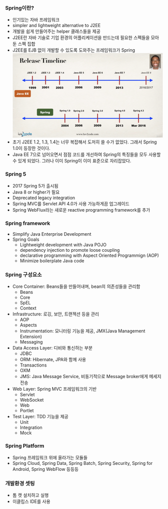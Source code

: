 ### Spring이란?
- 인기있는 자바 프레임워크
- simpler and lightweight alternative to J2EE
- 개발을 쉽게 만들어주는 helper 클래스들을 제공
- J2EE란 자바 기술로 기업 환경의 어플리케이션을 만드는데 필요한 스펙들을 모아둔 스펙 집합
- J2EE를 EJB 없이 개발할 수 있도록 도와주는 프레임워크가 Spring
![spring_timeline](../../../images/spring_timeline.png)
- 초기 J2EE 1.2, 1.3, 1.4는 너무 복잡해서 도저히 쓸 수가 없었다. 그래서 Spring 1.0이 등장한 것이다.
- Java EE 7으로 넘어오면서 점점 코드를 개선하여 Spring의 특징들을 모두 사용할 수 있게 되었다. 그러나 이미 Spring이 이미 표준으로 자리잡았다.

### Spring 5
- 2017 Spring 5가 출시됨
- Java 8 or higher가 필요
- Deprecated legacy integration
- Spring MVC를 Servlet API 4.0가 사용 가능하게끔 업그레이드
- Spring WebFlux라는 새로운 reactive programming framework를 추가

### Spring framework
- Simplify Java Enterprise Development
- Spring Goals
  - Lightweight development with Java POJO
  - dependency injection to promote loose coupling
  - declarative programming with Aspect Oriented Programmign (AOP)
  - Minimize boilerplate Java code

### Spring 구성요소
- Core Container: Beans들을 만들어내며, bean의 의존성들을 관리함
  - Beans
  - Core
  - SpEL
  - Context
- Infrastructure: 로깅, 보안, 트랜젝션 등을 관리
  - AOP
  - Aspects
  - Instrumentation: 모니터링 기능을 제공, JMX(Java Management Extension)
  - Messaging
- Data Access Layer: 디비와 통신하는 부분
  - JDBC
  - ORM: Hibernate, JPA와 함께 사용
  - Transactions
  - OXM
  - JMS: Java Message Service, 비동기적으로 Message broker에게 메세지 전송
- Web Layer: Spring MVC 프레임워크의 기반
  - Servlet
  - WebSocket
  - Web
  - Portlet
- Test Layer: TDD 기능을 제공
  - Unit
  - Integration
  - Mock

### Spring Platform
- Spring 프레임워크 위에 올라가는 모듈들
- Spring Cloud, Spring Data, Spring Batch, Spring Security, Spring for Android, Spring WebFlow 등등등

### 개발환경 셋팅
- 톰 캣 설치하고 실행
- 이클립스 IDE를 사용
